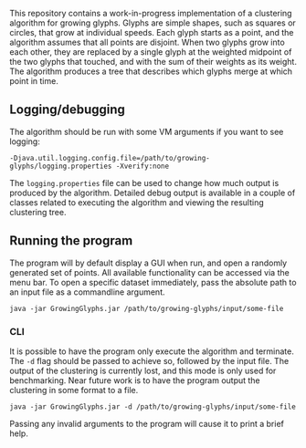 This repository contains a work-in-progress implementation of a clustering
algorithm for growing glyphs. Glyphs are simple shapes, such as squares or
circles, that grow at individual speeds. Each glyph starts as a point, and the
algorithm assumes that all points are disjoint. When two glyphs grow into each
other, they are replaced by a single glyph at the weighted midpoint of the two
glyphs that touched, and with the sum of their weights as its weight. The
algorithm produces a tree that describes which glyphs merge at which point in
time.

## Logging/debugging
The algorithm should be run with some VM arguments if you want to see logging:

    -Djava.util.logging.config.file=/path/to/growing-glyphs/logging.properties -Xverify:none

The `logging.properties` file can be used to change how much output is produced
by the algorithm. Detailed debug output is available in a couple of classes
related to executing the algorithm and viewing the resulting clustering tree.

## Running the program
The program will by default display a GUI when run, and open a randomly
generated set of points. All available functionality can be accessed via the
menu bar. To open a specific dataset immediately, pass the absolute path to an
input file as a commandline argument.

    java -jar GrowingGlyphs.jar /path/to/growing-glyphs/input/some-file

### CLI
It is possible to have the program only execute the algorithm and terminate. The
`-d` flag should be passed to achieve so, followed by the input file. The output
of the clustering is currently lost, and this mode is only used for
benchmarking. Near future work is to have the program output the clustering in
some format to a file.

    java -jar GrowingGlyphs.jar -d /path/to/growing-glyphs/input/some-file

Passing any invalid arguments to the program will cause it to print a brief help.
